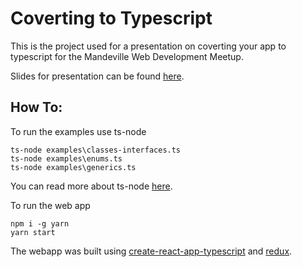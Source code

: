 # Coverting to Typescript

This is the project used for a presentation on coverting your app to typescript for the Mandeville Web Development Meetup.

Slides for presentation can be found [here](https://docs.google.com/presentation/d/1a89X1Q2LgwzHnacwJiFmnLR68DmgsFVGx-6Vf0QgOzE/edit#slide=id.p).

## How To:

To run the examples use ts-node

```
ts-node examples\classes-interfaces.ts
ts-node examples\enums.ts
ts-node examples\generics.ts
```

You can read more about ts-node [here](https://github.com/TypeStrong/ts-node).

To run the web app

```
npm i -g yarn
yarn start
```

The webapp was built using [create-react-app-typescript](https://github.com/wmonk/create-react-app-typescript) and [redux](http://redux.js.org/).
